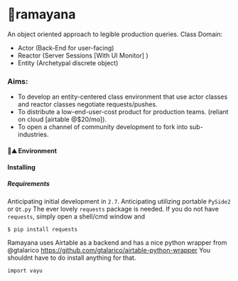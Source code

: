# :traffic_light:ramayana
An object oriented approach to legible production queries.
Class Domain:
  - Actor (Back-End for user-facing)
  - Reactor (Server Sessions [With UI Monitor] )
  - Entity (Archetypal discrete object)


### Aims: ###
- To develop an entity-centered class environment that use actor classes and reactor classes negotiate requests/pushes.
- To distribute a low-end-user-cost product for production teams. (reliant on cloud [airtable @$20/mo]).
- To open a channel of community development to fork into sub-industries.

#### :camel::mountain: Environment

#### Installing
##### Requirements
Anticipating initial development in `2.7`.
Anticipating utilizing portable `PySide2` or `Qt.py`
The ever lovely `requests` package is needed.
If you do not have `requests`, simply open a shell/cmd window and
```
$ pip install requests
```
Ramayana uses Airtable as a backend and has a nice python wrapper from @gtalarico
https://github.com/gtalarico/airtable-python-wrapper
You shouldnt have to do install anything for that. 
```
import vayu
```
